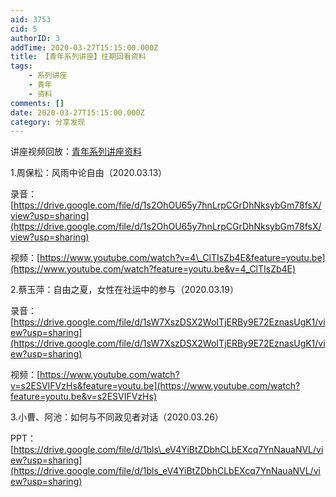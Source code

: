 ```yaml
---
aid: 3753
cid: 5
authorID: 3
addTime: 2020-03-27T15:15:00.000Z
title: 【青年系列讲座】往期回看资料
tags:
    - 系列讲座
    - 青年
    - 资料
comments: []
date: 2020-03-27T15:15:00.000Z
category: 分享发现
---
```


讲座视频回放：[青年系列讲座资料](https://matters.news/@Y_Talk2020/%E9%9D%92%E5%B9%B4%E7%B3%BB%E5%88%97%E8%AE%B2%E5%BA%A7%E8%B5%84%E6%96%99-1-bafyreif3uqvqdmunazu5uj7d4xwzi3zdwwm3menjuble4tj7sx5autldmy)

1.周保松：风雨中论自由（2020.03.13）

录音： [https://drive.google.com/file/d/1s2OhOU65y7hnLrpCGrDhNksybGm78fsX/view?usp=sharing](https://drive.google.com/file/d/1s2OhOU65y7hnLrpCGrDhNksybGm78fsX/view?usp=sharing)

视频：[https://www.youtube.com/watch?v=4\_ClTIsZb4E&feature=youtu.be](https://www.youtube.com/watch?feature=youtu.be&v=4_ClTIsZb4E)

2.蔡玉萍：自由之夏，女性在社运中的参与（2020.03.19）

录音： [https://drive.google.com/file/d/1sW7XszDSX2WoITjERBy9E72EznasUgK1/view?usp=sharing](https://drive.google.com/file/d/1sW7XszDSX2WoITjERBy9E72EznasUgK1/view?usp=sharing)

视频：[https://www.youtube.com/watch?v=s2ESVIFVzHs&feature=youtu.be](https://www.youtube.com/watch?feature=youtu.be&v=s2ESVIFVzHs)

3.小曹、阿池：如何与不同政见者对话（2020.03.26）

PPT：[https://drive.google.com/file/d/1bls\_eV4YiBtZDbhCLbEXcq7YnNauaNVL/view?usp=sharing](https://drive.google.com/file/d/1bls_eV4YiBtZDbhCLbEXcq7YnNauaNVL/view?usp=sharing)
